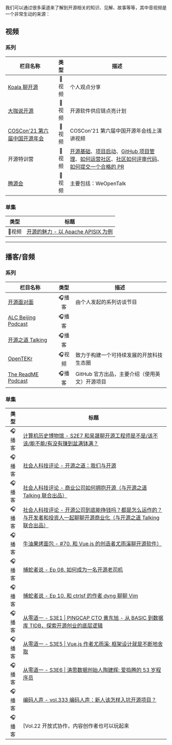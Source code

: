 我们可以通过很多渠道来了解到开源相关的知识、见解、故事等等，其中音视频是一个非常生动的来源：

## 视频

### 系列

| 栏目名称 | 类型 | 描述 |
|---|:---:|---|
| [Koala 聊开源](https://space.bilibili.com/489667127/) | 📼视频 | 个人观点分享 |
| [大咖说开源](https://space.bilibili.com/578074510/channel/seriesdetail?sid=694280) | 📼视频 | 开源软件供应链点亮计划 |
| [COSCon'21 第六届中国开源年会](https://space.bilibili.com/525037536/channel/collectiondetail?sid=63363) | 📼视频 | COSCon'21 第六届中国开源年会线上演讲视频 |
| 开源特训营 | 📼视频 | [开源基础](https://www.bilibili.com/video/BV1Pt4y1S7xj)、[项目启动](https://www.bilibili.com/video/BV1BK4y1Y7Xx)、[GitHub 项目管理](https://www.bilibili.com/video/BV1Sp4y1Y7kR)、[如何运营社区](https://www.bilibili.com/video/BV14p4y1e7PX)、[社区如何评审代码](https://www.bilibili.com/video/BV1Gi4y1E7pQ)、[如何提交一个合格的 PR](https://www.bilibili.com/video/BV1RV411m7Pn) |
| [腾源会](https://space.bilibili.com/1662325245) | 📼视频 | 主要包括：WeOpenTalk |

### 单集

|类型|标题|
|:---:|---|
| 📼视频 | [开源的魅力 - 以 Apache APISIX 为例](https://www.youtube.com/watch?v=A_geiZHnvv8) |

---

## 播客/音频

### 系列

| 栏目名称 | 类型 | 描述 |
|---|:---:|---|
| [开源面对面](https://github.com/opensource-f2f/episode/) | 🎧播客 | 由个人发起的系列访谈节目 |
| [ALC Beijing Podcast](https://www.ximalaya.com/keji/37853515/) | 🎧播客 | |
| [开源之道 Talking](https://www.ximalaya.com/album/32915040) | 🎧播客 | |
| [OpenTEKr](https://space.bilibili.com/1177021647) | 🎧视频 | 致力于构建一个可持续发展的开放科技生态圈 |
| [The ReadME Podcast](https://github.com/readme/podcast/) | 🎧播客 | GitHub 官方出品，主要介绍（使用英文）开源项目 |

### 单集

|类型|标题|
|:---:|---|
| 🎧播客 | [计算机历史博物馆 - S2E7 和吴晟聊开源工程师是不是/该不该/能不能/有没有赚到盆满钵满？](https://www.xiaoyuzhoufm.com/episode/61eabab94675a08411f514b9) |
| 🎧播客 | [社会人科技评论 - 开源之道：我们与开源](https://techreview.social/14) |
| 🎧播客 | [社会人科技评论 - 商业公司如何拥抱开源（与开源之道 Talking 联合出品）](https://techreview.social/20) |
| 🎧播客 | [社会人科技评论 - 开源公司到底能挣钱吗？都是怎么运作的？与开发者和投资人一起聊聊开源商业化（与开源之道 Talking 联合出品）](https://techreview.social/21) |
| 🎧播客 | [牛油果烤面包 - #70. 和 Vue.js 的创造者尤雨溪聊开源软件）](https://avocadotoast.live/episodes/70/) |
| 🎧播客 | [捕蛇者说 - Ep 08. 如何成为一名开源老司机](https://pythonhunter.org/episodes/8) |
| 🎧播客 | [捕蛇者说 - Ep 10. 和 ctrlsf 的作者 dyng 聊聊 Vim](https://pythonhunter.org/episodes/10) |
| 🎧播客 | [从零道一 - S3E1 \| PINGCAP CTO 黄东旭 - 从 BASIC 到数据库 TIDB，探索开源创业的底层逻辑](https://0011.one/2021/03/06/S3E1/) |
| 🎧播客 | [从零道一 - S3E5 \| Vue.js 作者尤雨溪: 框架设计就是不断地舍取](https://0011.one/2021/07/23/S3E5/) |
| 🎧播客 | [从零道一 - S3E6 \| 涛思数据创始人陶建辉: 爱捣腾的 53 岁程序员](https://0011.one/2021/08/07/S3E6/) |
| 🎧播客 | [编码人声 - vol.333 编码人声：新人该怎样入坑开源项目？](https://dao.fm/2021/12/09/vol-333-%e7%bc%96%e7%a0%81%e4%ba%ba%e5%a3%b0%ef%bc%9a%e6%96%b0%e4%ba%ba%e8%af%a5%e6%80%8e%e6%a0%b7%e5%85%a5%e5%9d%91%e5%bc%80%e6%ba%90%e9%a1%b9%e7%9b%ae%ef%bc%9f/) |
| 🎧播客 | [Vol.22 开放式协作，内容创作者也可以玩起来 |开源年会成都跨界对话（上）](https://www.ximalaya.com/sound/482464145) |
